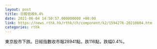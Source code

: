 ```yaml
---
layout: post
title: 日股低收0.4%
date: 2021-06-04 14:50:57.000000000 +08:00
link: https://news.rthk.hk/rthk/ch/component/k2/1594276-20210604.htm
categories: rthk
---
```


東京股市下跌。日經指數收市報28941點，跌116點，跌幅0.4%。
